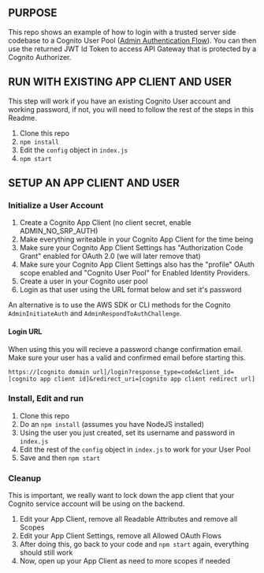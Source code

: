 ## PURPOSE
This repo shows an example of how to login with a trusted server side codebase to a Cognito User Pool ([Admin Authentication Flow](https://docs.aws.amazon.com/cognito/latest/developerguide/amazon-cognito-user-pools-authentication-flow.html?icmpid=docs_cognito_console#amazon-cognito-user-pools-admin-authentication-flow)). You can then use the returned JWT Id Token to access API Gateway that is protected by a Cognito Authorizer.

## RUN WITH EXISTING APP CLIENT AND USER
This step will work if you have an existing Cognito User account and working password, if not, you will need to follow the rest of the steps in this Readme.
1. Clone this repo
1. `npm install`
1. Edit the `config` object in `index.js`
1. `npm start`

## SETUP AN APP CLIENT AND USER
### Initialize a User Account
1. Create a Cognito App Client (no client secret, enable ADMIN_NO_SRP_AUTH)
1. Make everything writeable in your Cognito App Client for the time being
1. Make sure your Cognito App Client Settings has "Authorization Code Grant" enabled for OAuth 2.0 (we will later remove that)
1. Make sure your Cognito App Client Settings also has the "profile" OAuth scope enabled and "Cognito User Pool" for Enabled Identity Providers.
1. Create a user in your Cognito user pool
2. Login as that user using the URL format below and set it's password

An alternative is to use the AWS SDK or CLI methods for the Cognito `AdminInitiateAuth` and `AdminRespondToAuthChallenge`.

#### Login URL
When using this you will recieve a password change confirmation email.  Make sure your user has a valid and confirmed email before starting this.

`https://[cognito domain url]/login?response_type=code&client_id=[cognito app client id]&redirect_uri=[cognito app client redirect url]`


### Install, Edit  and run
1. Clone this repo
1. Do an `npm install` (assumes you have NodeJS installed)
1. Using the user you just created, set its username and password in `index.js`
1. Edit the rest of the `config` object in `index.js` to work for your User Pool
1. Save and then `npm start`

### Cleanup
This is important, we really want to lock down the app client that your Cognito service account will be using on the backend.

1. Edit your App Client, remove all Readable Attributes and remove all Scopes
1. Edit your App Client Settings, remove all Allowed OAuth Flows
1. After doing this, go back to your code and `npm start` again, everything should still work
1. Now, open up your App Client as need to more scopes if needed

